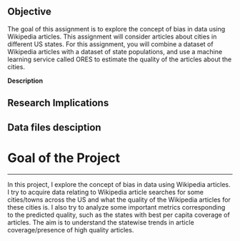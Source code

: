 **Objective**   
---   
The goal of this assignment is to explore the concept of bias in data using Wikipedia articles. This assignment will consider articles about cities in different US states. For this assignment, you will combine a dataset of Wikipedia articles with a dataset of state populations, and use a machine learning service called ORES to estimate the quality of the articles about the cities.

**Description**   




**Research Implications**      
---   

**Data files desciption**
---


# Goal of the Project    
---  
In this project, I explore the concept of bias in data using Wikipedia articles. I try to acquire data relating to Wikipedia article searches for some cities/towns across the US and what the quality of the Wikipedia articles for these cities is. I also try to analyze some important metrics corresponding to the predicted quality, such as the states with best per capita coverage of articles. The aim is to understand the statewise trends in article coverage/presence of high quality articles.
